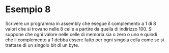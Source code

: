 # Esempio 8

Scrivere un programma in assembly che esegue il complemento a 1
di 8 valori che si trovano nelle 8 celle a partire da quella di indirizzo
100. Si suppone che ogni valore nelle celle di memoria sia o zero o uno e 
quindi che il complemento a 1 debba essere fatto per ogni singola cella come
se si trattase di un singolo bit di un byte.
